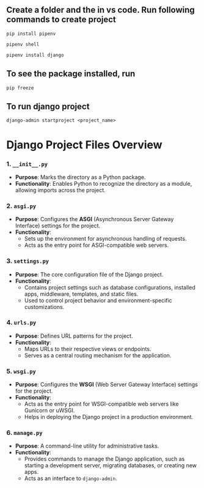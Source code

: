 ## Create a folder and the in vs code. Run following commands to create project 
```
pip install pipenv
```
```
pipenv shell
```

```
pipenv install django
```

## To see the package installed, run 
```
pip freeze
```
## To run django project 
```
django-admin startproject <project_name> 
```
# Django Project Files Overview

### 1. `__init__.py`
- **Purpose**: Marks the directory as a Python package.
- **Functionality**: Enables Python to recognize the directory as a module, allowing imports across the project.

### 2. `asgi.py`
- **Purpose**: Configures the **ASGI** (Asynchronous Server Gateway Interface) settings for the project.
- **Functionality**:
  - Sets up the environment for asynchronous handling of requests.
  - Acts as the entry point for ASGI-compatible web servers.

### 3. `settings.py`
- **Purpose**: The core configuration file of the Django project.
- **Functionality**:
  - Contains project settings such as database configurations, installed apps, middleware, templates, and static files.
  - Used to control project behavior and environment-specific customizations.

### 4. `urls.py`
- **Purpose**: Defines URL patterns for the project.
- **Functionality**:
  - Maps URLs to their respective views or endpoints.
  - Serves as a central routing mechanism for the application.

### 5. `wsgi.py`
- **Purpose**: Configures the **WSGI** (Web Server Gateway Interface) settings for the project.
- **Functionality**:
  - Acts as the entry point for WSGI-compatible web servers like Gunicorn or uWSGI.
  - Helps in deploying the Django project in a production environment.

### 6. `manage.py`
- **Purpose**: A command-line utility for administrative tasks.
- **Functionality**:
  - Provides commands to manage the Django application, such as starting a development server, migrating databases, or creating new apps.
  - Acts as an interface to `django-admin`.

